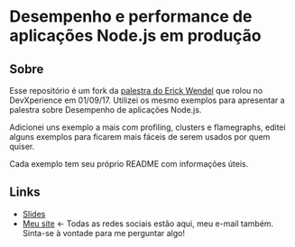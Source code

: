 # Desempenho e performance de aplicações Node.js em produção

## Sobre

Esse repositório é um fork da [palestra do Erick Wendel](https://github.com/ErickWendel/palestra-performance-nodejs) que rolou no DevXperience em
01/09/17. Utilizei os mesmo exemplos para apresentar a palestra sobre Desempenho de aplicações Node.js.

Adicionei uns exemplo a mais com profiling, clusters e flamegraphs, editei alguns exemplos para ficarem mais fáceis de serem usados por quem quiser.

Cada exemplo tem seu próprio README com informações úteis.

## Links

- [Slides](https://t.co/qeulBC2T98)
- [Meu site](https://lsantos.me) <- Todas as redes sociais estão aqui, meu e-mail também. Sinta-se à vontade para me perguntar algo!
